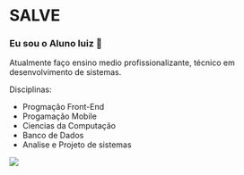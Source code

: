 # SALVE
### Eu sou o Aluno luiz 😬
Atualmente faço ensino medio profissionalizante, técnico em desenvolvimento de sistemas. 

Disciplinas:
- Progmação Front-End
- Progamação Mobile
- Ciencias da Computação
- Banco de Dados
- Analise e Projeto de sistemas

<img heigh="100px" src="https://cdn.jsdelivr.net/gh/devicons/devicon@latest/icons/apple/apple-original.svg" />
